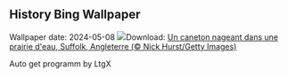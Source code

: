 ## History Bing Wallpaper
Wallpaper date: 2024-05-08
![](https://www.bing.com/th?id=OHR.LittleDuckling_FR-CA1449309231_UHD.jpg&w=1000)Download: [Un caneton nageant dans une prairie d'eau, Suffolk, Angleterre (© Nick Hurst/Getty Images)](https://www.bing.com/th?id=OHR.LittleDuckling_FR-CA1449309231_UHD.jpg)

Auto get programm by LtgX

